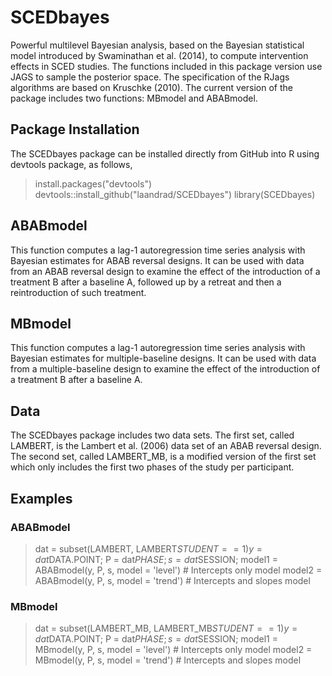 # SCEDbayes
Powerful multilevel Bayesian analysis, based on the Bayesian statistical model introduced by Swaminathan et al. (2014), to compute intervention effects in SCED studies. The functions included in this package version use JAGS to sample the posterior space. The specification of the RJags algorithms are based on Kruschke (2010). The current version of the package includes two functions: MBmodel and ABABmodel. 

## Package Installation
The SCEDbayes package can be installed directly from GitHub into R using devtools package, as follows,

> install.packages("devtools")
> devtools::install_github("laandrad/SCEDbayes")
> library(SCEDbayes)

## ABABmodel
This function computes a lag-1 autoregression time series analysis with Bayesian estimates for ABAB reversal designs. It can be used with data from an ABAB reversal design to examine the effect of the introduction of a treatment B after a baseline A, followed up by a retreat and then a reintroduction of such treatment.

## MBmodel
This function computes a lag-1 autoregression time series analysis with Bayesian estimates for multiple-baseline designs. It can be used with data from a multiple-baseline design to examine the effect of the introduction of a treatment B after a baseline A.

## Data
The SCEDbayes package includes two data sets. The first set, called LAMBERT, is the Lambert et al. (2006) data set of an ABAB reversal design. The second set, called LAMBERT_MB, is a modified version of the first set which only includes the first two phases of the study per participant.

## Examples
### ABABmodel
> dat = subset(LAMBERT, LAMBERT$STUDENT==1)
> y = dat$DATA.POINT; P = dat$PHASE; s = dat$SESSION;
> model1 = ABABmodel(y, P, s, model = 'level') # Intercepts only model
> model2 = ABABmodel(y, P, s, model = 'trend') # Intercepts and slopes model

### MBmodel
> dat = subset(LAMBERT_MB, LAMBERT_MB$STUDENT==1)
> y = dat$DATA.POINT; P = dat$PHASE; s = dat$SESSION;
> model1 = MBmodel(y, P, s, model = 'level') # Intercepts only model
> model2 = MBmodel(y, P, s, model = 'trend') # Intercepts and slopes model
